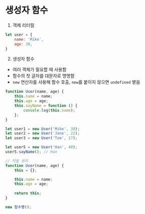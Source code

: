 # 생성자 함수
1. 객체 리터럴
```javascript
let user = {
    name: 'Mike',
    age: 30,
}
```
2. 생성자 함수
- 여러 객체가 필요할 때 사용함
- 함수의 첫 글자를 대문자로 명명함
- `new` 연산자를 사용해 함수 호출, `new`를 붙이지 않으면 `undefined` 뱉음
```javascript
function User(name, age) {
    this.name = name;
    this.age = age;
    this.sayName = function () {
        console.log(this.name);
    };
}

let user1 = new User('Mike', 30);
let user2 = new User('Jane', 22);
let user3 = new User('Tom', 17);

let user5 = new User('Han', 40);
user5.sayName(); // Han

// 작동 원리
function User(name, age) {
    this = {};

    this.name = name;
    this.age = age;
    
    return this;
}

new 함수명();
```